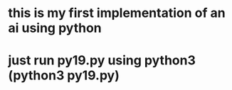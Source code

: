 # this is my first implementation of an ai using python
# just run py19.py using python3 (python3 py19.py)
